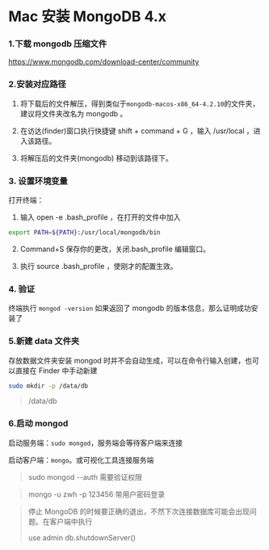 # Mac 安装 MongoDB 4.x

### 1.下载 mongodb 压缩文件

https://www.mongodb.com/download-center/community

### 2.安装对应路径

1. 将下载后的文件解压，得到类似于`mongodb-macos-x86_64-4.2.10`的文件夹，建议将文件夹改名为 mongodb 。

2. 在访达(finder)窗口执行快捷键 shift + command + G ，输入 /usr/local ，进入该路径。

3. 将解压后的文件夹(mongodb) 移动到该路径下。

### 3. 设置环境变量

打开终端：

1. 输入 open -e .bash_profile ，在打开的文件中加入

```bash
export PATH=${PATH}:/usr/local/mongodb/bin
```

2. Command+S 保存你的更改，关闭.bash_profile 编辑窗口。

3. 执行 source .bash_profile ，使刚才的配置生效。

### 4. 验证

终端执行 `mongod -version`
如果返回了 mongodb 的版本信息，那么证明成功安装了

### 5.新建 data 文件夹

存放数据文件夹安装 mongod 时并不会自动生成，可以在命令行输入创建，也可以直接在 Finder 中手动新建

```bash
sudo mkdir -p /data/db
```

> /data/db

### 6.启动 mongod

启动服务端：`sudo mongod`，服务端会等待客户端来连接

启动客户端：`mongo`。或可视化工具连接服务端

> sudo mongod --auth 需要验证权限

> mongo -u zwh -p 123456 带用户密码登录

> 停止 MongoDB 的时候要正确的退出，不然下次连接数据库可能会出现问题。在客户端中执行
>
> use admin
> db.shutdownServer()
